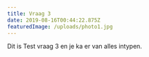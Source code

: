 ```yaml
---
title: Vraag 3
date: 2019-08-16T00:44:22.875Z
featuredImage: /uploads/photo1.jpg
---
```

Dit is Test vraag 3 en je ka er van alles intypen.
